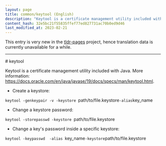 ```yaml
---
layout: page
title: common/keytool (English)
description: "Keytool is a certificate management utility included with Java."
content_hash: 32e5bc21f55835ffef77ed827731ac70b0ed9d46
last_modified_at: 2023-02-21
---
```


This entry is very new in the [tldr-pages](https://github.com/tldr-pages/tldr) project, hence translation data is currently unavailable for a while.

<hr># keytool

Keytool is a certificate management utility included with Java.
More information: <https://docs.oracle.com/en/java/javase/19/docs/specs/man/keytool.html>.

- Create a keystore:

`keytool -genkeypair -v -keystore `<span class="tldr-var badge badge-pill bg-dark-lm bg-white-dm text-white-lm text-dark-dm font-weight-bold">path/to/file.keystore</span>` -alias `<span class="tldr-var badge badge-pill bg-dark-lm bg-white-dm text-white-lm text-dark-dm font-weight-bold">key_name</span>

- Change a keystore password:

`keytool -storepasswd -keystore `<span class="tldr-var badge badge-pill bg-dark-lm bg-white-dm text-white-lm text-dark-dm font-weight-bold">path/to/file.keystore</span>

- Change a key's password inside a specific keystore:

`keytool -keypasswd  -alias `<span class="tldr-var badge badge-pill bg-dark-lm bg-white-dm text-white-lm text-dark-dm font-weight-bold">key_name</span>` -keystore `<span class="tldr-var badge badge-pill bg-dark-lm bg-white-dm text-white-lm text-dark-dm font-weight-bold">path/to/file.keystore</span>
